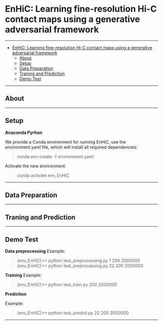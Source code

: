 # EnHiC: Learning fine-resolution Hi-C contact maps using a generative adversarial framework

---

- [EnHiC: Learning fine-resolution Hi-C contact maps using a generative adversarial framework](#enhic-learning-fine-resolution-hi-c-contact-maps-using-a-generative-adversarial-framework)
  - [About](#about)
  - [Setup](#setup)
  - [Data Preparation](#data-preparation)
  - [Traning and Prediction](#traning-and-prediction)
  - [Demo Test](#demo-test)

---

## About

---

##  Setup

**Anaconda Pyrhon**

We provide a Conda environment for running EnHiC, use the environment.yaml file, which will install all required dependencies:
> conda env create -f environment.yaml

Activate the new environment: 
>conda activate env_EnHiC 

---

##  Data Preparation

---

##  Traning and Prediction

---

##  Demo Test
**Data preprocessing**
Example:
> (env_EnHiC)>> python test_preprocessing.py 1 200 2000000
> (env_EnHiC)>> python test_preprocessing.py 22 200 2000000

**Training**
Example:
> (env_EnHiC)>> python test_train.py 200 2000000

**Prediction**

Example:
> (env_EnHiC)>> python test_predict.py 22 200 2000000

---